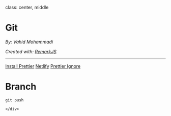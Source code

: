 class: center, middle

# Git

_By: Vahid Mohammadi_

<div class="fz-14">
    <i>Created with: <a href="https://github.com/gnab/remark">RemarkJS</a></i>
</div>

---

<div class="doc-link">
    <a href="https://prettier.io/docs/en/editors.html">Install Prettier</a>
    <a href="">Netlify</a>
    <a href="https://prettier.io/docs/en/ignore.html">Prettier Ignore</a>
</div>

# Branch

<div class="terminal">
    <div class="command">

`git push`

    </div>

</div>
